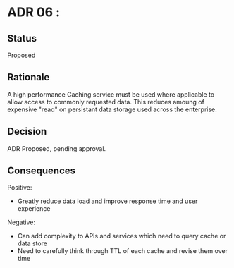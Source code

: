 # ADR 06 : 

## Status  

Proposed

## Rationale 
A high performance Caching service must be used where applicable to allow access to commonly requested data. This reduces amoung of expensive "read" on persistant data storage used across the enterprise.

## Decision
ADR Proposed, pending approval.

## Consequences  
Positive:
+ Greatly reduce data load and improve response time and user experience

Negative:
+ Can add complexity to APIs and services which need to query cache or data store
+ Need to carefully think through TTL of each cache and revise them over time 

